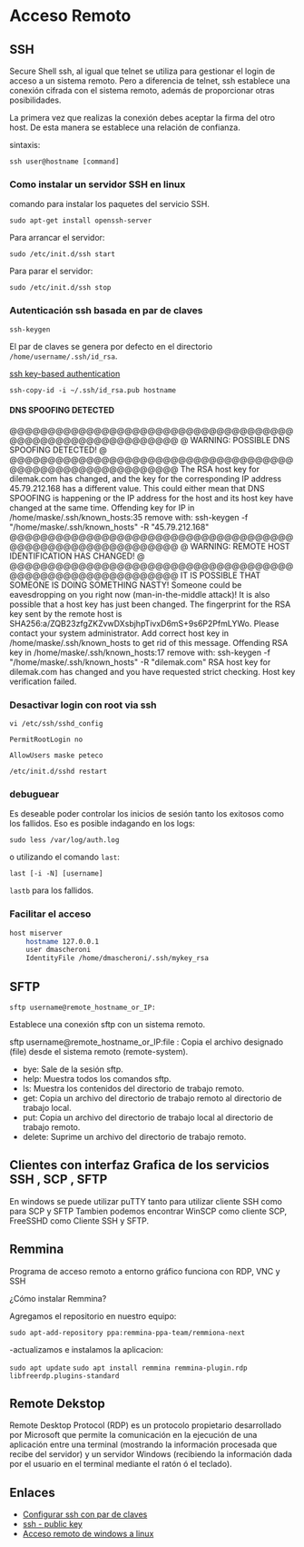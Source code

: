 # Acceso Remoto

## SSH

Secure Shell ssh, al igual que telnet se utiliza para gestionar el login de acceso a un sistema remoto. Pero a diferencia de telnet, ssh establece una conexión cifrada con el sistema remoto, además de proporcionar otras posibilidades.

La primera vez que realizas la conexión debes aceptar la firma del otro host. De esta manera se establece una relación de confianza.

sintaxis:

    ssh user@hostname [command]

### Como instalar un servidor SSH en linux

comando para instalar los paquetes del servicio SSH.

    sudo apt-get install openssh-server

Para arrancar el servidor:

    sudo /etc/init.d/ssh start

Para parar el servidor:

    sudo /etc/init.d/ssh stop

### Autenticación ssh basada en par de claves

`ssh-keygen`

El par de claves se genera por defecto en el directorio `/home/username/.ssh/id_rsa`.

[ssh key-based authentication](https://www.digitalocean.com/community/tutorials/how-to-configure-ssh-key-based-authentication-on-a-linux-server)

`ssh-copy-id -i ~/.ssh/id_rsa.pub hostname`

#### DNS SPOOFING DETECTED

@@@@@@@@@@@@@@@@@@@@@@@@@@@@@@@@@@@@@@@@@@@@@@@@@@@@@@@@@@@
@       WARNING: POSSIBLE DNS SPOOFING DETECTED!          @
@@@@@@@@@@@@@@@@@@@@@@@@@@@@@@@@@@@@@@@@@@@@@@@@@@@@@@@@@@@
The RSA host key for dilemak.com has changed,
and the key for the corresponding IP address 45.79.212.168
has a different value. This could either mean that
DNS SPOOFING is happening or the IP address for the host
and its host key have changed at the same time.
Offending key for IP in /home/maske/.ssh/known_hosts:35
  remove with:
  ssh-keygen -f "/home/maske/.ssh/known_hosts" -R "45.79.212.168"
@@@@@@@@@@@@@@@@@@@@@@@@@@@@@@@@@@@@@@@@@@@@@@@@@@@@@@@@@@@
@    WARNING: REMOTE HOST IDENTIFICATION HAS CHANGED!     @
@@@@@@@@@@@@@@@@@@@@@@@@@@@@@@@@@@@@@@@@@@@@@@@@@@@@@@@@@@@
IT IS POSSIBLE THAT SOMEONE IS DOING SOMETHING NASTY!
Someone could be eavesdropping on you right now (man-in-the-middle attack)!
It is also possible that a host key has just been changed.
The fingerprint for the RSA key sent by the remote host is
SHA256:a/ZQB23zfgZKZvwDXsbjhpTivxD6mS+9s6P2PfmLYWo.
Please contact your system administrator.
Add correct host key in /home/maske/.ssh/known_hosts to get rid of this message.
Offending RSA key in /home/maske/.ssh/known_hosts:17
  remove with:
  ssh-keygen -f "/home/maske/.ssh/known_hosts" -R "dilemak.com"
RSA host key for dilemak.com has changed and you have requested strict checking.
Host key verification failed.

### Desactivar login con root via ssh

`vi /etc/ssh/sshd_config`

`PermitRootLogin no`

`AllowUsers maske peteco`

`/etc/init.d/sshd restart`

### debuguear

Es deseable poder controlar los inicios de sesión tanto los exitosos como los fallidos.
Eso es posible indagando en los logs:

`sudo less /var/log/auth.log`

o utilizando el comando `last`:

`last [-i -N] [username]`

`lastb` para los fallidos.

### Facilitar el acceso

```sh
host miserver
    hostname 127.0.0.1
    user dmascheroni
    IdentityFile /home/dmascheroni/.ssh/mykey_rsa
```

## SFTP

    sftp username@remote_hostname_or_IP:

Establece una conexión sftp con un sistema remoto.

sftp username@remote_hostname_or_IP:file :    Copia el archivo designado (file) desde el sistema remoto (remote-system).

- bye:       Sale de la sesión sftp.
- help:      Muestra todos los comandos sftp.
- ls:        Muestra los contenidos del directorio de trabajo remoto.
- get:      Copia un archivo del directorio de trabajo remoto al directorio de trabajo local.
- put:     Copia un archivo del directorio de trabajo local al directorio de trabajo remoto.
- delete:     Suprime un archivo del directorio de trabajo remoto.

## Clientes con interfaz Grafica de los servicios SSH , SCP , SFTP

En windows se puede utilizar puTTY tanto  para  utilizar cliente SSH como para SCP y SFTP
Tambien podemos encontrar WinSCP como cliente SCP, FreeSSHD como Cliente SSH y SFTP.

## Remmina

Programa de acceso remoto a entorno gráfico funciona con RDP, VNC y SSH

¿Cómo instalar Remmina?

Agregamos el repositorio en nuestro equipo:

`sudo apt-add-repository ppa:remmina-ppa-team/remmiona-next`

-actualizamos e instalamos la aplicacion:

`sudo apt update`
`sudo apt install remmina remmina-plugin.rdp libfreerdp.plugins-standard`

## Remote Dekstop

Remote Desktop Protocol (RDP) es un protocolo propietario desarrollado por
 Microsoft que permite la comunicación en la ejecución de una aplicación entre
 una terminal (mostrando la información procesada que recibe del servidor) y
 un servidor Windows (recibiendo la información dada por el usuario
 en el terminal mediante el ratón ó el teclado).

## Enlaces

- [Configurar ssh con par de claves](https://www.digitalocean.com/community/tutorials/how-to-configure-ssh-key-based-authentication-on-a-linux-server)
- [ssh - public key](https://kb.iu.edu/d/aews)
- [Acceso remoto de windows a linux](https://www.dedoimedo.com/computers/remote-windows-linux.html)
